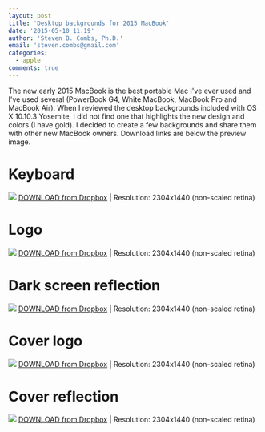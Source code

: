 ```yaml
---
layout: post
title: 'Desktop backgrounds for 2015 MacBook'
date: '2015-05-10 11:19'
author: 'Steven B. Combs, Ph.D.'
email: 'steven.combs@gmail.com'
categories:
  - apple
comments: true
---
```


The new early 2015 MacBook is the best portable Mac I've ever used and I've used several (PowerBook G4, White MacBook, MacBook Pro and MacBook Air). When I reviewed the desktop backgrounds included with OS X 10.10.3 Yosemite, I did not find one that highlights the new design and colors (I have gold). I decided to create a few backgrounds and share them with other new MacBook owners. Download links are below the preview image.

# Keyboard
![](http://stevencombs.github.io/images/posts/2015-10-15-macbook-backgrounds/MacBookKeyboardDesktopPreview.png) [DOWNLOAD from Dropbox](https://www.dropbox.com/s/42009q431b3o2y4/MacBookKeyboardDesktop.png?dl=0) | Resolution: 2304x1440 (non-scaled retina)

# Logo
![](http://stevencombs.github.io/images/posts/2015-10-15-macbook-backgrounds/MacBookLogoPreview.png) [DOWNLOAD from Dropbox](https://www.dropbox.com/s/juca2c0l5ujvp7s/MacBookLogo.png?dl=0) | Resolution: 2304x1440 (non-scaled retina)

# Dark screen reflection
![](http://stevencombs.github.io/images/posts/2015-10-15-macbook-backgrounds/MacBookDarkScreenReflectionPreview.png) [DOWNLOAD from Dropbox](https://www.dropbox.com/s/0alyfhjkxhs6cp0/MacBookDarkScreenReflection.png?dl=0) | Resolution: 2304x1440 (non-scaled retina)

# Cover logo
![](http://stevencombs.github.io/images/posts/2015-10-15-macbook-backgrounds/MacBookCoverLogoPreview.png) [DOWNLOAD from Dropbox](https://www.dropbox.com/s/0hgp0lrlo4sj05z/MacBookCoverLogo.png?dl=0) | Resolution: 2304x1440 (non-scaled retina)

# Cover reflection
![](http://stevencombs.github.io/images/posts/2015-10-15-macbook-backgrounds/MacBookCoverReflectionPreview.png) [DOWNLOAD from Dropbox](https://www.dropbox.com/s/xbx6aj3wd3nxv46/MacBookCoverReflection.png?dl=0) | Resolution: 2304x1440 (non-scaled retina)
